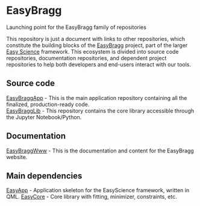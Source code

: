 # EasyBragg
Launching point for the EasyBragg family of repositories

This repository is just a document with links to other repositories, which constitute the building blocks of the [EasyBragg](https://easybragg.org) project, part of the larger [Easy Science](https://easyscience.software) framework.
This ecosystem is divided into source code repositories, documentation repositories, and dependent project repositories to help both developers and end-users interact with our tools.

## Source code

[EasyBraggApp](https://github.com/easyScience/EasyBraggApp) - This is the main application repository containing all the finalized, production-ready code.   
[EasyBraggLib](https://github.com/easyScience/EasyBraggLib) - This repository contains the core library accessible through the Jupyter Notebook/Python.  

## Documentation

[EasyBraggWww](https://github.com/easyScience/EasyBraggWww) - This is the documentation and content for the EasyBragg website.  
 

## Main dependencies

[EasyApp](https://github.com/easyScience/easyApp) - Application skeleton for the EasyScience framework, written in QML.
[EasyCore](https://github.com/easyScience/easyCore) - Core library with fitting, minimizer, constraints, etc.

